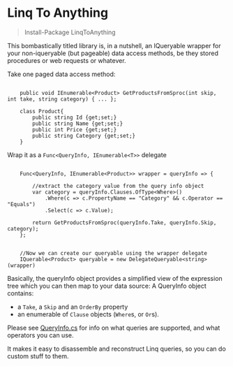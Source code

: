 Linq To Anything
================

> Install-Package LinqToAnything

This bombastically titled library is, in a nutshell, an IQueryable<t>
wrapper for your non-iqueryable (but pageable)
data access methods, be they stored procedures or web requests or whatever.


Take one paged data access method:

```
    
    public void IEnumerable<Product> GetProductsFromSproc(int skip, int take, string category) { ... };
    
    class Product{
        public string Id {get;set;}
        public string Name {get;set;}
        public int Price {get;set;}
        public string Category {get;set;}
    }
```

Wrap it as a `Func<QueryInfo, IEnumerable<T>>` delegate


```

    Func<QueryInfo, IEnumerable<Product>> wrapper = queryInfo => {

        //extract the category value from the query info object
        var category = queryInfo.Clauses.OfType<Where>()
            .Where(c => c.PropertyName == "Category" && c.Operator == "Equals")
            .Select(c => c.Value);

        return GetProductsFromSproc(queryInfo.Take, queryInfo.Skip, category);
    };


    //Now we can create our queryable using the wrapper delegate
    IQuerable<Product> queryable = new DelegateQueryable<string>(wrapper)

```

Basically, the queryInfo object provides a simplified view of the expression tree which you can then map to your data source:
A QueryInfo object contains:
    
  - a `Take`, a `Skip` and an `OrderBy` property 
  - an enumerable of `Clause` objects (`Where`s, or `Or`s).

Please see [QueryInfo.cs](https://github.com/mcintyre321/LinqToAnything/blob/master/LinqToAnything/QueryInfo.cs) for info on what queries are supported, and what operators you can use.
 
It makes it easy to disassemble and reconstruct Linq queries, so you can do custom stuff to them.
